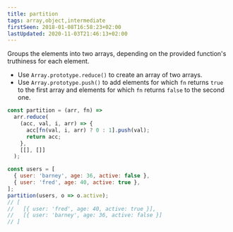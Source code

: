 ```yaml
---
title: partition
tags: array,object,intermediate
firstSeen: 2018-01-08T16:58:23+02:00
lastUpdated: 2020-11-03T21:46:13+02:00
---
```


Groups the elements into two arrays, depending on the provided function's truthiness for each element.

- Use `Array.prototype.reduce()` to create an array of two arrays.
- Use `Array.prototype.push()` to add elements for which `fn` returns `true` to the first array and elements for which `fn` returns `false` to the second one.

```js
const partition = (arr, fn) =>
  arr.reduce(
    (acc, val, i, arr) => {
      acc[fn(val, i, arr) ? 0 : 1].push(val);
      return acc;
    },
    [[], []]
  );
```

```js
const users = [
  { user: 'barney', age: 36, active: false },
  { user: 'fred', age: 40, active: true },
];
partition(users, o => o.active);
// [
//   [{ user: 'fred', age: 40, active: true }],
//   [{ user: 'barney', age: 36, active: false }]
// ]
```
